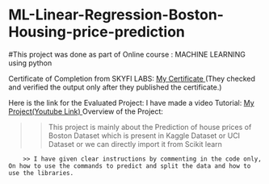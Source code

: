 # ML-Linear-Regression-Boston-Housing-price-prediction
#This project was done as part of Online course : MACHINE LEARNING using python

Certificate of Completion from SKYFI LABS: <a href="www.skyfilabs.com/verify-certificate/60090061"> My Certificate </a>
(They checked and verified the output only after they published the certificate.)

Here is the link for the Evaluated Project:
I have made a video Tutorial: <a href="https://www.youtube.com/watch?v=brGoh6FrHIc">My Project(Youtube Link) </a>
Overview of the Project:
>> This project is mainly about the Prediction of house prices of Boston Dataset which is present in Kaggle Dataset or UCI Dataset or we can directly import it from Scikit learn

        >> I have given clear instructions by commenting in the code only, On how to use the commands to predict and split the data and how to use the libraries.
        

                
